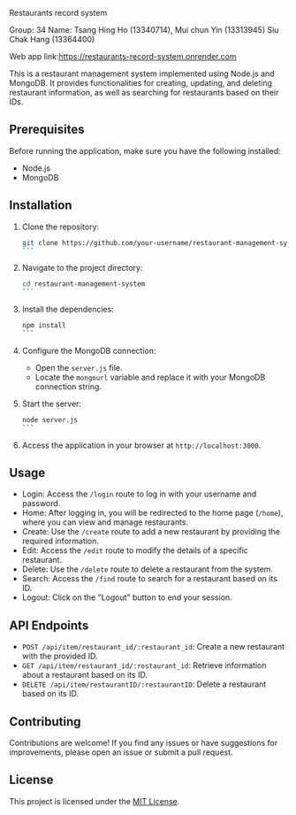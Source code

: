 Restaurants record system

Group: 34
Name: 
Tsang Hing Ho (13340714),
Mui chun Yin (13313945)
Siu Chak Hang (13364400)

Web app link:https://restaurants-record-system.onrender.com

This is a restaurant management system implemented using Node.js and MongoDB. It provides functionalities for creating, updating, and deleting restaurant information, as well as searching for restaurants based on their IDs.

## Prerequisites

Before running the application, make sure you have the following installed:

- Node.js
- MongoDB

## Installation

1. Clone the repository:

   ````bash
   git clone https://github.com/your-username/restaurant-management-system.git
   ```

2. Navigate to the project directory:

   ````bash
   cd restaurant-management-system
   ```

3. Install the dependencies:

   ````bash
   npm install
   ```

4. Configure the MongoDB connection:

   - Open the `server.js` file.
   - Locate the `mongourl` variable and replace it with your MongoDB connection string.

5. Start the server:

   ````bash
   node server.js
   ```

6. Access the application in your browser at `http://localhost:3000`.

## Usage

- Login: Access the `/login` route to log in with your username and password.
- Home: After logging in, you will be redirected to the home page (`/home`), where you can view and manage restaurants.
- Create: Use the `/create` route to add a new restaurant by providing the required information.
- Edit: Access the `/edit` route to modify the details of a specific restaurant.
- Delete: Use the `/delete` route to delete a restaurant from the system.
- Search: Access the `/find` route to search for a restaurant based on its ID.
- Logout: Click on the "Logout" button to end your session.

## API Endpoints

- `POST /api/item/restaurant_id/:restaurant_id`: Create a new restaurant with the provided ID.
- `GET /api/item/restaurant_id/:restaurant_id`: Retrieve information about a restaurant based on its ID.
- `DELETE /api/item/restaurantID/:restaurantID`: Delete a restaurant based on its ID.

## Contributing

Contributions are welcome! If you find any issues or have suggestions for improvements, please open an issue or submit a pull request.

## License

This project is licensed under the [MIT License](LICENSE).
